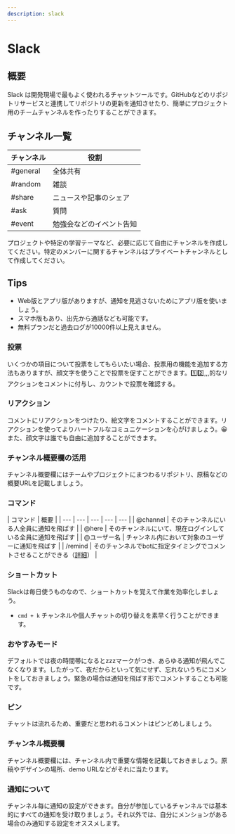 ```yaml
---
description: slack
---
```


# Slack

## 概要

Slack は開発現場で最もよく使われるチャットツールです。GitHubなどのリポジトリサービスと連携してリポジトリの更新を通知させたり、簡単にプロジェクト用のチームチャンネルを作ったりすることができます。

## チャンネル一覧

| チャンネル | 役割 |
| --- | --- |
| \#general | 全体共有 |
| \#random | 雑談 |
| \#share | ニュースや記事のシェア |
| \#ask | 質問 |
| \#event | 勉強会などのイベント告知 |

プロジェクトや特定の学習テーマなど、必要に応じて自由にチャンネルを作成してください。特定のメンバーに関するチャンネルはプライベートチャンネルとして作成してください。

## Tips

* Web版とアプリ版がありますが、通知を見逃さないためにアプリ版を使いましょう。
* スマホ版もあり、出先から通話なども可能です。
* 無料プランだと過去ログが10000件以上見えません。

### 投票

いくつかの項目について投票をしてもらいたい場合、投票用の機能を追加する方法もありますが、顔文字を使うことで投票を促すことができます。1️⃣2️⃣,,,的なリアクションをコメントに付与し、カウントで投票を確認する。

### リアクション

コメントにリアクションをつけたり、絵文字をコメントすることができます。リアクションを使ってよりハートフルなコミュニケーションを心がけましょう。😀また、顔文字は誰でも自由に追加することができます。

### チャンネル概要欄の活用

チャンネル概要欄にはチームやプロジェクトにまつわるリポジトリ、原稿などの概要URLを記載しましょう。

### コマンド

| コマンド | 概要 |
| --- | --- | --- | --- | --- |
| @channel | そのチャンネルにいる人全員に通知を飛ばす |
| @here | そのチャンネルにいて、現在ログインしている全員に通知を飛ばす |
| @ユーザー名 | チャンネル内において対象のユーザーに通知を飛ばす |
| /remind | そのチャンネルでbotに指定タイミングでコメントさせることができる（[詳細](https://qiita.com/naoyama88/items/b215e673bd2f6fb331f9)） |

### ショートカット

Slackは毎日使うものなので、ショートカットを覚えて作業を効率化しましょう。

* `cmd + k` チャンネルや個人チャットの切り替えを素早く行うことができます。

### おやすみモード

デフォルトでは夜の時間帯になるとzzzマークがつき、あらゆる通知が飛んでこなくなります。したがって、夜だからといって気にせず、忘れないうちにコメントをしておきましょう。緊急の場合は通知を飛ばす形でコメントすることも可能です。

### ピン

チャットは流れるため、重要だと思われるコメントはピンどめしましょう。

### チャンネル概要欄

チャンネル概要欄には、チャンネル内で重要な情報を記載しておきましょう。原稿やデザインの場所、demo URLなどがそれに当たります。

### 通知について

チャンネル毎に通知の設定ができます。自分が参加しているチャンネルでは基本的にすべての通知を受け取りましょう。それ以外では、自分にメンションがある場合のみ通知する設定をオススメします。

